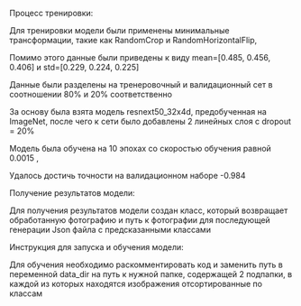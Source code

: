 Процесс тренировки:

Для тренировки модели были применены минимальные трансформации, такие как RandomCrop и RandomHorizontalFlip,

Помимо этого данные были приведены к виду mean=[0.485, 0.456, 0.406] и std=[0.229, 0.224, 0.225]

Данные были разделены на тренеровочный и валидационный сет в соотношении 80% и 20% соответственно	

За основу была взята модель resnext50_32x4d, предобученная на ImageNet, после чего к сети было добавлены 2 линейных слоя с dropout = 20%

Модель была обучена на 10 эпохах со скоростью обучения равной 0.0015 ,

Удалось достичь точности на валидационном наборе -0.984

Получение результатов модели:

Для получения результатов модели создан класс, который возвращает обработанную фотографию и путь к фотографии для последующей генерации Json файла с предсказанными классами

Инструкция для запуска и обучения модели:

Для обучения необходимо раскомментировать код и заменить путь в переменной data_dir на путь к нужной папке, содержащей 2 подпапки, в каждой из которых находятся изображения отсортированные по классам
